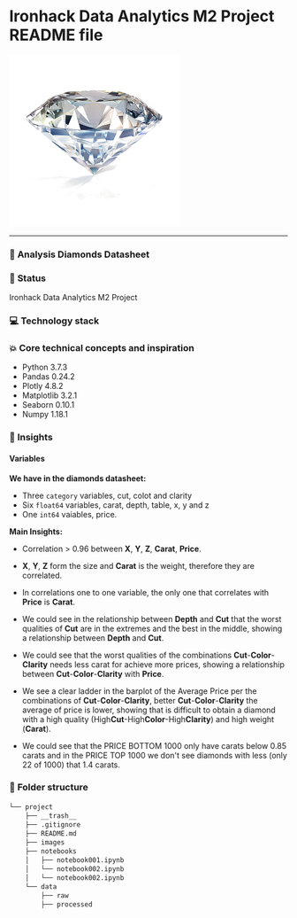# Ironhack Data Analytics M2 Project README file

![](./images/diamond2.png?style=centerme)

---

### :raising_hand: **Analysis Diamonds Datasheet** 


### :baby: **Status**
Ironhack Data Analytics M2 Project

### :computer: **Technology stack**

### :boom: **Core technical concepts and inspiration**

- Python 3.7.3
- Pandas 0.24.2
- Plotly 4.8.2
- Matplotlib 3.2.1
- Seaborn 0.10.1
- Numpy 1.18.1

### :see_no_evil: **Insights**


#### Variables



__We have in the diamonds datasheet:__

* Three `category` variables, cut, colot and clarity
* Six `float64` variables, carat, depth, table, x, y and z
* One `int64` vaiables, price.

__Main Insights:__

* Correlation > 0.96 between **X**, **Y**, **Z**, **Carat**, **Price**.

* **X**, **Y**, **Z** form the size and **Carat** is the weight, therefore they are correlated.

* In correlations one to one variable, the only one that correlates with **Price** is **Carat**.

* We could see in the relationship between **Depth** and **Cut** that the worst qualities of **Cut** are in the extremes and the best in the middle, showing a relationship between **Depth** and **Cut**.

* We could see that the worst qualities of the combinations **Cut**-**Color**-**Clarity** needs less carat for achieve more prices, showing a relationship between **Cut**-**Color**-**Clarity** with **Price**.

* We see a clear ladder in the barplot of the Average Price per the combinations of **Cut**-**Color**-**Clarity**, better **Cut**-**Color**-**Clarity** the average of price is lower, showing that is difficult to obtain a diamond with a high quality (High**Cut**-High**Color**-High**Clarity**) and high weight (**Carat**).

* We could see that the PRICE BOTTOM 1000 only have carats below 0.85 carats and in the PRICE TOP 1000 we don't see diamonds with less (only 22 of 1000) that 1.4 carats.


### :file_folder: **Folder structure**
```
└── project
    ├── __trash__
    ├── .gitignore
    ├── README.md
    ├── images
    ├── notebooks
    │   ├── notebook001.ipynb
    │   └── notebook002.ipynb
    │   └── notebook002.ipynb
    └── data
        ├── raw
        ├── processed
```


